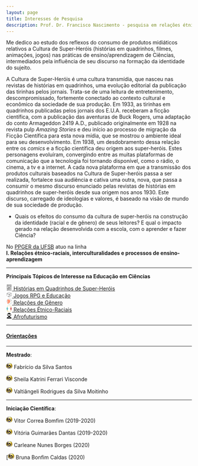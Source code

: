 ```yaml
---
layout: page
title: Interesses de Pesquisa
description: Prof. Dr. Francisco Nascimento - pesquisa em relações étnico-raciais e afrofuturismo ensino de ciências e educação Histórias em Quadrinhos de Super-Heróis e Impacto Cultural no Ensino de Ciências no Ensino de Física Jogos de RPG e Educação e Ensino de Ciências e Ensino de Física
---
```


Me dedico ao estudo dos reflexos do consumo de produtos midiáticos relativos a Cultura de Super-Heróis (histórias em quadrinhos, filmes, animações, jogos) nas práticas de ensino/aprendizagem de Ciências, intermediados pela influência de seu discurso na formação da identidade do sujeito.

A Cultura de Super-Heróis é uma cultura transmídia, que nasceu nas revistas de histórias em quadrinhos, uma evolução editorial da publicação das tirinhas pelos jornais. Trata-se de uma leitura de entretenimento, descompromissado,  fortemente conectado ao contexto cultural e econômico da sociedade de sua produção.
Em 1933, as tirinhas em quadrinhos publicadas pelos jornais dos E.U.A. receberam a ficção científica, com a publicação das aventuras de Buck Rogers, uma adaptação do conto Armageddon 2419 A.D., publicado originalmente em 1928 na revista pulp _Amazing Stories_ e deu início ao processo de migração da Ficção Científica para esta nova mídia, que se mostrou o ambiente ideal para seu desenvolvimento. Em 1938, um desdobramento dessa relação entre os _comics_ e a ficção científica deu origem aos super-heróis.
Estes personagens evoluíram,  convergindo entre as muitas plataformas de comunicação que a tecnologia foi tornando disponível, como o rádio, o cinema, a tv e a internet. A cada nova plataforma em que a transmissão dos produtos culturais baseados na Cultura de Super-heróis passa a ser realizada, fortalece sua audiência e cativa uma outra, nova, que passa a consumir o mesmo discurso enunciado pelas revistas de histórias em quadrinhos de super-heróis desde sua origem nos anos 1930. Este discurso, carregado de ideologias e valores, é baseado na visão de mundo de sua sociedade de produção.

- Quais os efeitos do consumo da cultura de super-heróis na construção da identidade (racial e de gênero) de seus leitores? E qual o impacto  gerado na relação desenvolvida com a escola,  com o aprender e  fazer  Ciência?

No [PPGER da UFSB](https://ufsb.edu.br/ppger/) atuo na linha  
**I. Relações étnico-raciais, interculturalidades e processos de ensino-aprendizagem**


---

**Principais Tópicos de Interesse na Educação em Ciências**

![Hq](icons16/comics-icon.png)[ Histórias em Quadrinhos de Super-Heróis](/pages/hq.html)  
![rpg](icons16/rpg-icon.png)[ Jogos RPG e Educação](/pages/rpg.html)  
![gênero](icons16/gender-icon.png)[ Relações de Gênero](/pages/genero.html)  
![étnico-raciais](icons16/etnicoraciais-icon.png)[ Relações Étnico-Raciais](/pages/etnicoraciais.html)  
![afrofuturismo](icons16/afrofuturismo-icon.png)[ Afrofuturismo](/pages/afrofuturism.html)

---
#### [Orientações](https://itxesco.github.io/pages/alunos.html)

---

**Mestrado**:

 [![lattes](icons16/lattes-icon.png)]("http://lattes.cnpq.br/7551985613163404") Fabrício da Silva Santos  

 [![lattes](icons16/lattes-icon.png)](http://lattes.cnpq.br/8317287394228958) Sheila Katrini Ferrari Visconde

 [![lattes](icons16/lattes-icon.png)](http://lattes.cnpq.br/0265292324050570) Valtiângeli Rodrigues da Silva Moitinho

 ---

**Iniciação Científica**:

![lattes](icons16/lattes-icon.png) Vitor Correa Bomfim (2019-2020)

[![lattes](icons16/lattes-icon.png)](http://lattes.cnpq.br/0441717524768073) Vitória Guimarães Dantas (2019-2020)  

[![lattes](icons16/lattes-icon.png)](http://lattes.cnpq.br/5977115182619808) Carleane Nunes Borges (2020)

[![lattes](icons16/lattes-icon.png) Bruna Bonfim Caldas (2020)   
